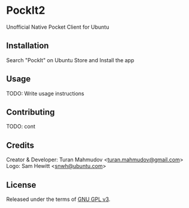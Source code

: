 # PockIt2
Unofficial Native Pocket Client for Ubuntu
## Installation
Search "PockIt" on Ubuntu Store and Install the app
## Usage
TODO: Write usage instructions
## Contributing
TODO: cont
## Credits
Creator & Developer: Turan Mahmudov <[turan.mahmudov@gmail.com](mailto:turan.mahmudov@gmail.com)>
Logo: Sam Hewitt <[snwh@ubuntu.com](mailto:snwh@ubuntu.com)>
## License
Released under the terms of [GNU GPL v3](https://github.com/turanmahmudov/PockIt2/blob/master/LICENSE).

